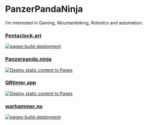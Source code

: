 # PanzerPandaNinja

I’m interested in Gaming, Mountainbiking, Robotics and automation.

### [Pentaclock.art](https://pentaclock.art)
[![pages-build-deployment](https://github.com/PanzerPandaNinja/Pentaclock/actions/workflows/pages/pages-build-deployment/badge.svg?branch=master)](https://github.com/PanzerPandaNinja/Pentaclock/actions/workflows/pages/pages-build-deployment)

### [Panzerpanda.ninja](https://panzerpanda.ninja)
[![Deploy static content to Pages](https://github.com/PanzerPandaNinja/PanzerPanda.ninja-website/actions/workflows/static.yml/badge.svg)](https://github.com/PanzerPandaNinja/PanzerPanda.ninja-website/actions/workflows/static.yml)

### [QRtimer.app](https://qrtimer.app)
[![Deploy static content to Pages](https://github.com/PanzerPandaNinja/qrtimer/actions/workflows/static.yml/badge.svg)](https://github.com/PanzerPandaNinja/qrtimer/actions/workflows/static.yml)

### [warhammer.no](https://warhammer.no)
[![pages-build-deployment](https://github.com/PanzerPandaNinja/warhammer_site/actions/workflows/pages/pages-build-deployment/badge.svg)](https://github.com/PanzerPandaNinja/warhammer_site/actions/workflows/pages/pages-build-deployment)

<!---
PanzerPandaNinja/PanzerPandaNinja is a ✨ special ✨ repository because its `README.md` (this file) appears on your GitHub profile.
You can click the Preview link to take a look at your changes.
--->
